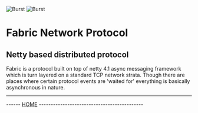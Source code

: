 ![Burst](../../../../../../../../../doc/burst_small.png "")
![Burst](../../../../../../../../fabric_small.png "")

# Fabric Network Protocol

## Netty based distributed protocol
Fabric is a protocol built on top of netty 4.1 async messaging framework which is turn layered on a standard TCP network
strata. Though there are places where certain protocol events are 'waited for' everything is basically
asynchronous in nature.

---
------ [HOME](../../../../../../../../../readme.md) --------------------------------------------

